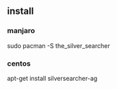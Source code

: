 ## install
### manjaro
sudo pacman -S the_silver_searcher
### centos
apt-get install silversearcher-ag
